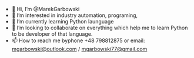 - 👋 Hi, I’m @MarekGarbowski
- 👀 I’m interested in industry automation, programing, 
- 🌱 I’m currently learning Python launguage
- 💞️ I’m looking to collaborate on everything which help me to learn Python to be developer of that language.
- 📫 How to reach me byphone +48 798812875 or email: mgarbowski@outlook.com / mgarbowski77@gmail.com

<!---
MarekGarbowski/MarekGarbowski is a ✨ special ✨ repository because its `README.md` (this file) appears on your GitHub profile.
You can click the Preview link to take a look at your changes.
--->
